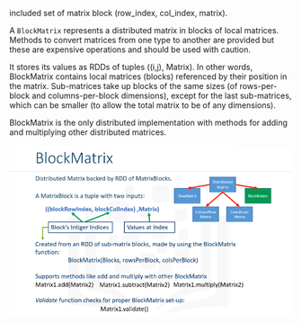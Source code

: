 included set of  matrix block \(row\_index, col\_index, matrix\).

A `BlockMatrix` represents a distributed matrix in blocks of local matrices. Methods to convert matrices from one type to another are provided but these are expensive operations and should be used with caution.

It stores its values as RDDs of tuples \(\(i,j\), Matrix\). In other words, BlockMatrix contains local matrices \(blocks\) referenced by their position in the matrix. Sub-matrices take up blocks of the same sizes \(of rows-per-block and columns-per-block dimensions\), except for the last sub-matrices, which can be smaller \(to allow the total matrix to be of any dimensions\).

BlockMatrix is the only distributed implementation with methods for adding and multiplying other distributed matrices.

![](/assets/blockMat.png)

